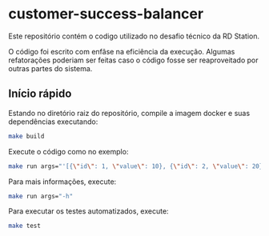 # customer-success-balancer

Este repositório contém o codigo utilizado no desafio técnico da RD Station.

O código foi escrito com enfâse na eficiência da execução. Algumas refatorações poderiam ser feitas
caso o código fosse ser reaproveitado por outras partes do sistema.

## Início rápido

Estando no diretório raiz do repositório, compile a imagem docker e suas dependências executando:

```bash
make build
```

Execute o código como no exemplo:

```bash
make run args="'[{\"id\": 1, \"value\": 10}, {\"id\": 2, \"value\": 20}]' '[{\"id\": 1, \"value\": 10}, {\"id\": 2, \"value\": 20}]' '[2]'"
```

Para mais informações, execute:

```bash
make run args="-h"
```

Para executar os testes automatizados, execute:

```bash
make test
```
